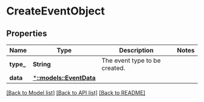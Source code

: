 # CreateEventObject

## Properties
Name | Type | Description | Notes
------------ | ------------- | ------------- | -------------
**type_** | **String** | The event type to be created. | 
**data** | [***::models::EventData**](EventData.md) |  | 

[[Back to Model list]](../README.md#documentation-for-models) [[Back to API list]](../README.md#documentation-for-api-endpoints) [[Back to README]](../README.md)


